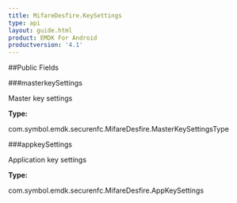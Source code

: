 ```yaml
---
title: MifareDesfire.KeySettings
type: api
layout: guide.html
product: EMDK For Android
productversion: '4.1'
---
```





##Public Fields

###masterkeySettings

Master key settings

**Type:**

com.symbol.emdk.securenfc.MifareDesfire.MasterKeySettingsType

###appkeySettings

Application key settings

**Type:**

com.symbol.emdk.securenfc.MifareDesfire.AppKeySettings









